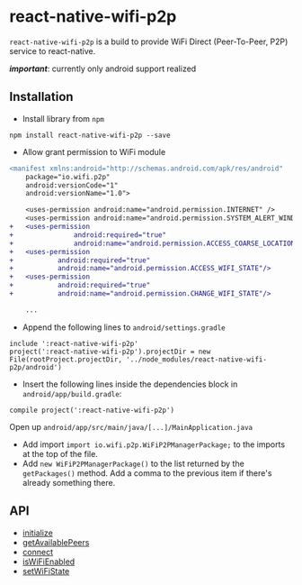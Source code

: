 # react-native-wifi-p2p

``react-native-wifi-p2p`` is a build to provide WiFi Direct (Peer-To-Peer, P2P) service to react-native.

**_important_**: currently only android support realized

## Installation

- Install library from `npm`

``npm install react-native-wifi-p2p --save``

- Allow grant permission to WiFi module

```diff
<manifest xmlns:android="http://schemas.android.com/apk/res/android"
    package="io.wifi.p2p"
    android:versionCode="1"
    android:versionName="1.0">

    <uses-permission android:name="android.permission.INTERNET" />
    <uses-permission android:name="android.permission.SYSTEM_ALERT_WINDOW"/>
+   <uses-permission
+               android:required="true"
+               android:name="android.permission.ACCESS_COARSE_LOCATION"/>
+   <uses-permission
+           android:required="true"
+           android:name="android.permission.ACCESS_WIFI_STATE"/>
+   <uses-permission
+           android:required="true"
+           android:name="android.permission.CHANGE_WIFI_STATE"/>                                              

    ...
```

- Append the following lines to `android/settings.gradle`

```
include ':react-native-wifi-p2p'
project(':react-native-wifi-p2p').projectDir = new File(rootProject.projectDir, '../node_modules/react-native-wifi-p2p/android')
```

- Insert the following lines inside the dependencies block in `android/app/build.gradle`:

``compile project(':react-native-wifi-p2p')``

Open up `android/app/src/main/java/[...]/MainApplication.java`

* Add import `import io.wifi.p2p.WiFiP2PManagerPackage;` to the imports at the top of the file.
* Add `new WiFiP2PManagerPackage()` to the list returned by the `getPackages()` method. Add a comma to the previous item if there's already something there.

## API
* [initialize]()
* [getAvailablePeers]()
* [connect]()
* [isWiFiEnabled]()
* [setWiFiState]()

